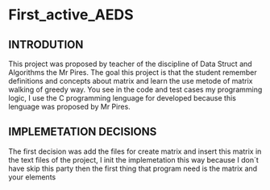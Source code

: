 <h1>First_active_AEDS</h1>

<h2>INTRODUTION</h2>

This project was proposed by teacher of the discipline of Data Struct and Algorithms the
Mr Pires. The goal this project is that the student remember definitions and concepts about
matrix and learn the use metode of matrix walking of greedy way. You see in the code and 
test cases my programming logic, I use the C programming lenguage for developed
because this lenguage was proposed by Mr Pires.

<h2>IMPLEMETATION DECISIONS</h2>

The first decision was add the files for create matrix and insert this matrix in the text files
of the project, I init the implemetation this way because I don´t have skip this party then the 
first thing that program need is the matrix and your elements
